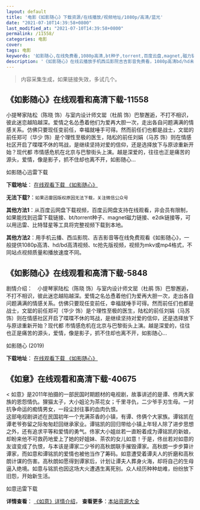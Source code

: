 ```yaml
---
layout: default
title: '电影《如影随心》下载资源/在线播放/视频地址/1080p/高清/蓝光'
date: "2021-07-10T14:39:58+0800"
last_modified_at: "2021-07-10T14:39:58+0800"
permalink: /11558/
categories: 电影
cover:
tags: 电影
keywords: '如影随心,在线免费看,1080p高清,bt种子,torrent,百度云盘,magnet,磁力链,迅雷下载资源'
description: '《如影随心》在线云播放手机西瓜影院吉吉影音免费看，1080p高清bd/hd未删减完整版和tc抢先枪版，mkv/mp4格式，附带bt/torrent种子、magnet/磁力链、百度云盘、网盘资源迅雷下载链接'
---
```


>内容采集生成，如果链接失效，多试几个。


## 《如影随心》在线观看和高清下载-11558

小提琴家陆松（陈晓 饰）与室内设计师文罂（杜鹃 饰）巴黎邂逅，不打不相识，彼此迷恋越陷越深。爱情之名怂恿着他们为爱再大胆一次，走出各自问题满满的情感关系。仿佛只要现任变前任，幸福就唾手可得。然而前任们也都是战士，文罂的前任郑可（华少 饰）是个理性至极的医生，陆松的前任刘娟（马苏 饰）则在情感社区开启了喋喋不休的骂战，是继续坚持对爱的信仰，还是选择放下与原谅重新开始？现代都 市情感危机在北京与巴黎街头上演。越是深爱的，往往也正是痛苦的源头，爱情，像是影子，抓不住却也离不开，如影随心…


如影随心迅雷下载

**下载地址**： [在线观看下载 《如影随心》](https://www.993dy.com//vod-detail-id-35492.html) 


**无法下载?**：`如果迅雷因版权原因无法下载，关注微信公众号 `

**其他方法1**：从百度云网盘下载视频，百度云网盘支持在线观看，非会员有限制，如果能找到迅雷下载链接、bt/torrent种子、magnet磁力链接、e2dk链接等，可以用迅雷、比特彗星等工具将完整视频下载到本地。

**其他方法2**：用手机云播、西瓜影院、吉吉影音等在线免费观看《如影随心》，一般提供1080p高清、hd/bd高清视频、tc抢先版视频，视频为mkv或mp4格式，不同站点视频质量和播放速度不同。


## 《如影随心》在线观看和高清下载-5848

剧情介绍：　小提琴家陆松（陈晓 饰）与室内设计师文罂（杜鹃 饰）巴黎邂逅，不打不相识，彼此迷恋越陷越深。爱情之名怂恿着他们为爱再大胆一次，走出各自问题满满的情感关系。仿佛只要现任变前任，幸福就唾手可得。然而前任们也都是战士，文罂的前任郑可（华少 饰）是个理性至极的医生，陆松的前任刘娟（马苏 饰）则在情感社区开启了喋喋不休的骂战，是继续坚持对爱的信仰，还是选择放下与原谅重新开始？现代都 市情感危机在北京与巴黎街头上演。越是深爱的，往往也正是痛苦的源头，爱情，像是影子，抓不住却也离不开，如影随心…


如影随心 (2019)

**下载地址**： [在线观看下载 《如影随心》](https://www.btbtdy.me/btdy/dy15719.html) 


## 《如意》在线观看和高清下载-40675

< 如意》是2011年拍摄的一部民国时期题材的电视剧，故事讲述的是谭、佟两大家族的恩怨情仇。狸猫太子，大小姐沦为茶花女；千里寻仇，二少爷手刃生母。一对抗争命运的痴情男女，一段尘封往事的血肉仇恨。<br /> 这部电视剧讲述在民国初年一个充满茶香的小镇，有谭、佟俩个大家族。谭铭凯在谭老爷弥留之际匆匆赶回继承家业。谭铭凯的回归带给小镇上年轻人除了进步思想之外，还有追求平等和爱情的勇气。佟家大小姐丝若一直盼着成为谭铭凯的新娘，却盼来他不可救药地爱上了她的好姐妹、茶农的女儿如意！于是，佟丝若对如意的友谊变成了仇恨，与本该是谭家二少爷的高秋朗联手摧毁谭家。高秋朗一步步算计谭家，而如意和谭铭凯的爱情也被他当作了筹码。如意遭受着谭夫人的折磨和高秋朗计谋的伤害。高秋朗如愿得到谭家后，计划让谭夫人葬身火海，却将自己的生母逼入绝境。如意与铭凯也因这场大火遭遇生离死别。众人经历种种劫难，纷纷放下旧怨，开始新生活。


如意迅雷下载

**详情查看**： [《如意》详情介绍](/movie/40675/)， **查看更多**：[本站资源大全](/movie/t/all/)

